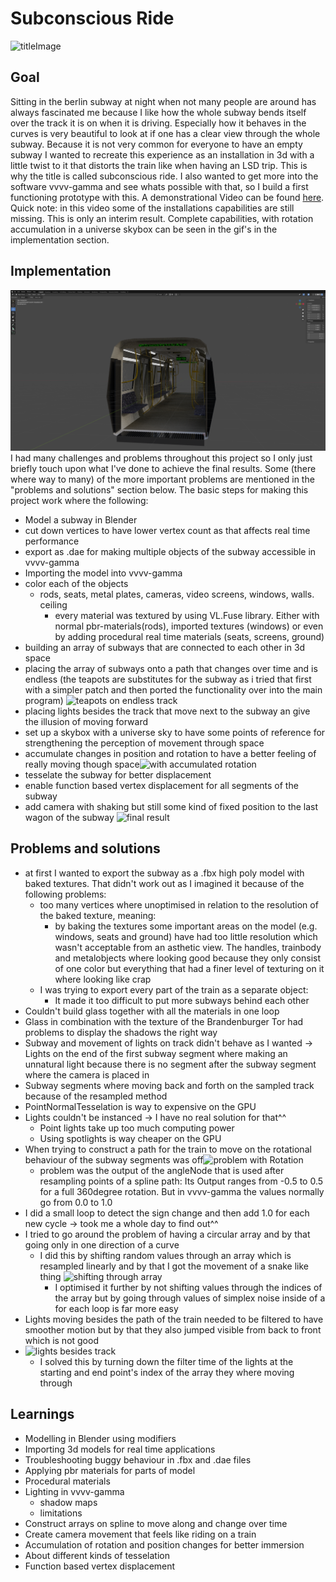 # Subconscious Ride

![titleImage](img/SubconsciousRide_1.PNG)

## Goal

Sitting in the berlin subway at night when not many people are around has always fascinated me because I like how the whole subway bends itself over the track it is on when it is driving. Especially how it behaves in the curves is very beautiful to look at if one has a clear view through the whole subway. Because it is not very common for everyone to have an empty subway I wanted to recreate this experience as an installation in 3d with a little twist to it that distorts the train like when having an LSD trip. This is why the title is called subconscious ride. I also wanted to get more into the software vvvv-gamma and see whats possible with that, so I build a first functioning prototype with this. A demonstrational Video can be found [here](https://www.youtube.com/watch?v=cLO13B6ZYWk). Quick note: in this video some of the installations capabilities are still missing. This is only an interim result. Complete capabilities, with rotation accumulation in a universe skybox can be seen in the gif's in the implementation section.

## Implementation

![Model in Blender](img/SubconsciousRide_3.PNG)
I had many challenges and problems throughout this project so I only just briefly touch upon what I've done to achieve the final results. Some (there where way to many) of the more important problems are mentioned in the "problems and solutions" section below.
The basic steps for making this project work where the following:

- Model a subway in Blender
- cut down vertices to have lower vertex count as that affects real time performance
- export as .dae for making multiple objects of the subway accessible in vvvv-gamma
- Importing the model into vvvv-gamma 
- color each of the objects
	- rods, seats, metal plates, cameras, video screens, windows, walls. ceiling
		- every material was textured by using VL.Fuse library. Either with normal pbr-materials(rods), imported textures (windows) or even by adding procedural real time materials (seats, screens, ground)
- building an array of subways that are connected to each other in 3d space
- placing the array of subways onto a path that changes over time and is endless (the teapots are substitutes for the subway as i tried that first with a simpler patch and then ported the functionality over into the main program) ![teapots on endless track](img/SubconsciousRideAnimated_6.gif)
- placing lights besides the track that move next to the subway an give the illusion of moving forward
- set up a skybox with a universe sky to have some points of reference for strengthening the perception of movement through space
- accumulate changes in position and rotation to have a better feeling of really moving though space![with accumulated rotation](img/SubconsciousRideAnimated_7.gif)
- tesselate the subway for better displacement
- enable function based vertex displacement for all segments of the subway
- add camera with shaking but still some kind of fixed position to the last wagon of the subway
![final result](img/SubconsciousRide_animated_2.gif)

## Problems and solutions

- at first I wanted to export the subway as a .fbx high poly model  with baked textures. That didn't work out as I imagined it because of the following problems:
  - too many vertices where unoptimised in relation to the resolution of the baked texture, meaning:
    - by baking the textures some important areas on the model (e.g. windows, seats and ground) have had too little resolution which wasn't acceptable from an asthetic view. The handles, trainbody and metalobjects where looking good because they only consist of one color but everything that had a finer level of texturing on it where looking like crap
  - I was trying to export every part of the train as a separate object:
    - It made it too difficult to put more subways behind each other
- Couldn't build glass together with all the materials in one loop
- Glass in combination with the texture of the Brandenburger Tor had problems to display the shadows the right way
- Subway and movement of lights on track didn't behave as I wanted → Lights on the end of the first subway segment where making an unnatural light because there is no segment after the subway segment where the camera is placed in 
- Subway segments where moving back and forth on the sampled track because of the resampled method
- PointNormalTesselation is way to expensive on the GPU
- Lights couldn't be instanced → I have no real solution for that^^
  - Point lights take up too much computing power
  - Using spotlights is way cheaper on the GPU
- When trying to construct a path for the train to move on the rotational behaviour of the subway segments was off![problem with Rotation](img/SubconsciousRideAnimated_3.gif)
  - problem was the output of the angleNode that is used after resampling points of a spline path: Its Output ranges from -0.5 to 0.5 for a full 360degree rotation. But in vvvv-gamma the values normally go from 0.0 to 1.0
- I did a small loop to detect the sign change and then add 1.0 for each new cycle → took me a whole day to find out^^
- I tried to go around the problem of having a circular array and by that going only in one direction of a curve
  - I did this by shifting random values through an array which is resampled linearly and by that I got the movement of a snake like thing ![shifting through array](img/SubconsciousRideAnimated_5.gif)
    - I optimised it further by not shifting values through the indices of the array but by going through values of simplex noise inside of a for each loop is far more easy
- Lights moving besides the path of the train needed to be filtered to have smoother motion but by that they also jumped visible from back to front which is not good
- ![lights besides track](img/SubconsciousRideAnimated_4.gif)
  - I solved this by turning down the filter time of the lights at the starting and end point's index of the array they where moving through


## Learnings

- Modelling in Blender using modifiers
- Importing 3d models for real time applications
- Troubleshooting buggy behaviour in .fbx and .dae files
- Applying pbr materials for parts of model
- Procedural materials
- Lighting in vvvv-gamma
  - shadow maps
  - limitations
- Construct arrays on spline to move along and change over time
- Create camera movement that feels like riding on a train
- Accumulation of rotation and position changes for better immersion
- About different kinds of tesselation
- Function based vertex displacement
